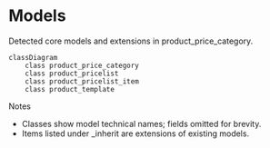 # Models

Detected core models and extensions in product_price_category.

```mermaid
classDiagram
    class product_price_category
    class product_pricelist
    class product_pricelist_item
    class product_template
```

Notes
- Classes show model technical names; fields omitted for brevity.
- Items listed under _inherit are extensions of existing models.
